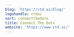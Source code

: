 ```yaml
---
blog: 'https://ctd.ai/blog/'
logohandle: ctdai
sort: connectthedots
title: Connect The Dots
website: 'https://www.ctd.ai/'
---
```

